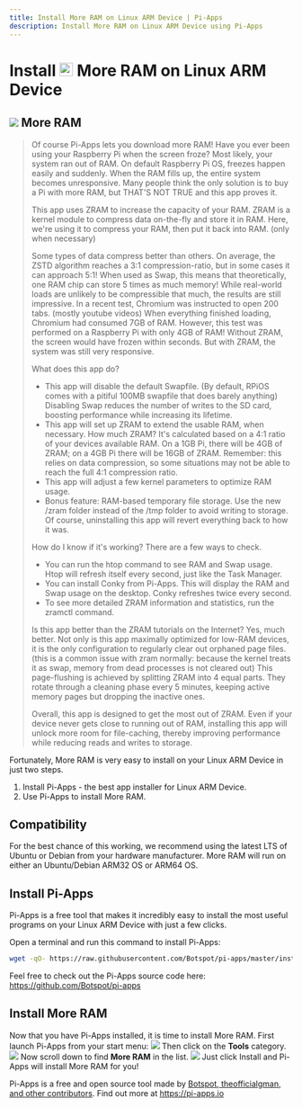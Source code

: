 ```yaml
---
title: Install More RAM on Linux ARM Device | Pi-Apps
description: Install More RAM on Linux ARM Device using Pi-Apps
---
```

<div class="simple-install-content content">

# Install <img src="/img/app-icons/More RAM/icon-64.png" height=24> More RAM on Linux ARM Device

## <img src="/img/app-icons/More RAM/icon-64.png"> More RAM
> Of course Pi-Apps lets you download more RAM!
> Have you ever been using your Raspberry Pi when the screen froze? Most likely, your system ran out of RAM.
> On default Raspberry Pi OS, freezes happen easily and suddenly. When the RAM fills up, the entire system becomes unresponsive. Many people think the only solution is to buy a Pi with more RAM, but THAT'S NOT TRUE and this app proves it.
> 
> This app uses ZRAM to increase the capacity of your RAM. ZRAM is a kernel module to compress data on-the-fly and store it in RAM. Here, we're using it to compress your RAM, then put it back into RAM. (only when necessary)
> 
> Some types of data compress better than others. On average, the ZSTD algorithm reaches a 3:1 compression-ratio, but in some cases it can approach 5:1! When used as Swap, this means that theoretically, one RAM chip can store 5 times as much memory! While real-world loads are unlikely to be compressible that much, the results are still impressive. In a recent test, Chromium was instructed to open 200 tabs. (mostly youtube videos)
> When everything finished loading, Chromium had consumed 7GB of RAM. However, this test was performed on a Raspberry Pi with only 4GB of RAM! Without ZRAM, the screen would have frozen within seconds. But with ZRAM, the system was still very responsive.
> 
> What does this app do?
> - This app will disable the default Swapfile. (By default, RPiOS comes with a pitiful 100MB swapfile that does barely anything) Disabling Swap reduces the number of writes to the SD card, boosting performance while increasing its lifetime.
> - This app will set up ZRAM to extend the usable RAM, when necessary. How much ZRAM? It's calculated based on a 4:1 ratio of your devices available RAM. On a 1GB Pi, there will be 4GB of ZRAM; on a 4GB Pi there will be 16GB of ZRAM. Remember: this relies on data compression, so some situations may not be able to reach the full 4:1 compression ratio.
> - This app will adjust a few kernel parameters to optimize RAM usage.
> - Bonus feature: RAM-based temporary file storage. Use the new /zram folder instead of the /tmp folder to avoid writing to storage.
> Of course, uninstalling this app will revert everything back to how it was.
> 
> How do I know if it's working? There are a few ways to check.
> - You can run the htop command to see RAM and Swap usage. Htop will refresh itself every second, just like the Task Manager.
> - You can install Conky from Pi-Apps. This will display the RAM and Swap usage on the desktop. Conky refreshes twice every second.
> - To see more detailed ZRAM information and statistics, run the zramctl command.
> 
> Is this app better than the ZRAM tutorials on the Internet? Yes, much better. Not only is this app maximally optimized for low-RAM devices, it is the only configuration to regularly clear out orphaned page files. (this is a common issue with zram normally: because the kernel treats it as swap, memory from dead processes is not cleared out)
> This page-flushing is achieved by splitting ZRAM into 4 equal parts. They rotate through a cleaning phase every 5 minutes, keeping active memory pages but dropping the inactive ones.
> 
> Overall, this app is designed to get the most out of ZRAM. Even if your device never gets close to running out of RAM, installing this app will unlock more room for file-caching, thereby improving performance while reducing reads and writes to storage.

Fortunately, More RAM is very easy to install on your Linux ARM Device in just two steps.
1. Install Pi-Apps - the best app installer for Linux ARM Device.
2. Use Pi-Apps to install More RAM.
</div>
<div class="simple-install-content content">

## Compatibility
For the best chance of this working, we recommend using the latest LTS of Ubuntu or Debian from your hardware manufacturer.
More RAM will run on either an Ubuntu/Debian ARM32 OS or ARM64 OS.
</div>
<div class="simple-install-content content">

## Install Pi-Apps

Pi-Apps is a free tool that makes it incredibly easy to install the most useful programs on your Linux ARM Device with just a few clicks.

Open a terminal and run this command to install Pi-Apps:
```bash
wget -qO- https://raw.githubusercontent.com/Botspot/pi-apps/master/install | bash
```
Feel free to check out the Pi-Apps source code here: https://github.com/Botspot/pi-apps
</div>
<div class="simple-install-content content">

## Install More RAM

Now that you have Pi-Apps installed, it is time to install More RAM.
First launch Pi-Apps from your start menu:
<img src="/img/start-menu.png">
Then click on the <b>Tools</b> category.
<img src="/img/category-selections/Tools.png">
Now scroll down to find <b>More RAM</b> in the list.
<img src="/img/app-icons/More RAM/app-selection.png">
Just click Install and Pi-Apps will install More RAM for you!
</div>
<div class="simple-install-content content">

Pi-Apps is a free and open source tool made by [Botspot, theofficialgman, and other contributors](/about/#contributors). Find out more at https://pi-apps.io
</div>
